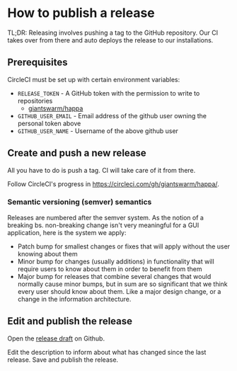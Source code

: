# How to publish a release

TL;DR: Releasing involves pushing a tag to the GitHub repository. Our CI takes
over from there and auto deploys the release to our installations.

## Prerequisites

CircleCI must be set up with certain environment variables:

- `RELEASE_TOKEN` - A GitHub token with the permission to write to repositories
  - [giantswarm/happa](https://github.com/giantswarm/gsctl/)
- `GITHUB_USER_EMAIL` - Email address of the github user owning the personal token above
- `GITHUB_USER_NAME` - Username of the above github user

## Create and push a new release

All you have to do is push a tag. CI will take care of it from there.

Follow CircleCI's progress in https://circleci.com/gh/giantswarm/happa/.

### Semantic versioning (semver) semantics

Releases are numbered after the semver system. As the notion of a breaking bs. non-breaking change isn't very meaningful for a GUI application, here is the system we apply:

- Patch bump for smallest changes or fixes that will apply without the user knowing about them
- Minor bump for changes (usually additions) in functionality that will require users to know about them in order to benefit from them
- Major bump for releases that combine several changes that would normally cause minor bumps, but in sum are so significant that we think every user should know about them. Like a major design change, or a change in the information architecture.

## Edit and publish the release

Open the [release draft](https://github.com/giantswarm/happa/releases/) on Github.

Edit the description to inform about what has changed since the last release.
Save and publish the release.
